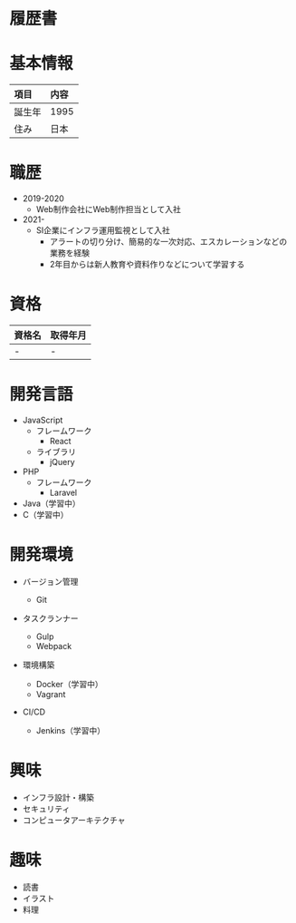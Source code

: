 # 履歴書

# 基本情報
|項目|内容|
|:---|:---|
|誕生年|1995|
|住み|日本|

# 職歴
* 2019-2020
	* Web制作会社にWeb制作担当として入社
* 2021-
	* SI企業にインフラ運用監視として入社
		* アラートの切り分け、簡易的な一次対応、エスカレーションなどの業務を経験
		* 2年目からは新人教育や資料作りなどについて学習する

# 資格
|資格名|取得年月|
|:---|:---|
|-|-|

# 開発言語
* JavaScript
	* フレームワーク
		* React
	* ライブラリ
		* jQuery
* PHP
	* フレームワーク
		* Laravel
* Java（学習中）
* C（学習中）

# 開発環境
* バージョン管理
	* Git

* タスクランナー
	* Gulp
	* Webpack

* 環境構築
	* Docker（学習中）
	* Vagrant

* CI/CD
	* Jenkins（学習中）

# 興味
* インフラ設計・構築
* セキュリティ
* コンピュータアーキテクチャ

# 趣味
* 読書
* イラスト
* 料理
